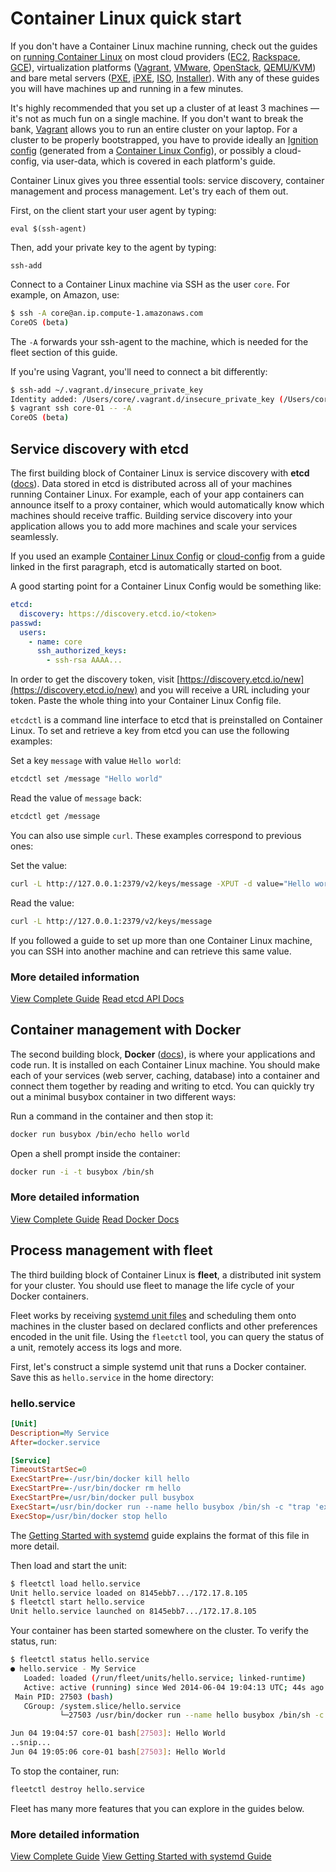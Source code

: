 # Container Linux quick start

If you don't have a Container Linux machine running, check out the guides on [running Container Linux][running-container-linux] on most cloud providers ([EC2][ec2-docs], [Rackspace][rackspace-docs], [GCE][gce-docs]), virtualization platforms ([Vagrant][vagrant-docs], [VMware][vmware-docs], [OpenStack][openstack-docs], [QEMU/KVM][qemu-docs]) and bare metal servers ([PXE][pxe-docs], [iPXE][ipxe-docs], [ISO][iso-docs], [Installer][install-docs]). With any of these guides you will have machines up and running in a few minutes.

It's highly recommended that you set up a cluster of at least 3 machines &mdash; it's not as much fun on a single machine. If you don't want to break the bank, [Vagrant][vagrant-docs] allows you to run an entire cluster on your laptop. For a cluster to be properly bootstrapped, you have to provide ideally an [Ignition config][ignition] (generated from a [Container Linux Config][cl-configs]), or possibly a cloud-config, via user-data, which is covered in each platform's guide.

Container Linux gives you three essential tools: service discovery, container management and process management. Let's try each of them out.

First, on the client start your user agent by typing:

```
eval $(ssh-agent)
```

Then, add your private key to the agent by typing:

```
ssh-add
```

Connect to a Container Linux machine via SSH as the user `core`. For example, on Amazon, use:

```sh
$ ssh -A core@an.ip.compute-1.amazonaws.com
CoreOS (beta)
```

The `-A` forwards your ssh-agent to the machine, which is needed for the fleet section of this guide.

If you're using Vagrant, you'll need to connect a bit differently:

```sh
$ ssh-add ~/.vagrant.d/insecure_private_key
Identity added: /Users/core/.vagrant.d/insecure_private_key (/Users/core/.vagrant.d/insecure_private_key)
$ vagrant ssh core-01 -- -A
CoreOS (beta)
```

## Service discovery with etcd

The first building block of Container Linux is service discovery with **etcd** ([docs][etcd-docs]). Data stored in etcd is distributed across all of your machines running Container Linux. For example, each of your app containers can announce itself to a proxy container, which would automatically know which machines should receive traffic. Building service discovery into your application allows you to add more machines and scale your services seamlessly.

If you used an example [Container Linux Config][cl-configs] or [cloud-config](https://coreos.com/os/docs/latest/cloud-config.html) from a guide linked in the first paragraph, etcd is automatically started on boot.

A good starting point for a Container Linux Config would be something like:

```yaml container-linux-config
etcd:
  discovery: https://discovery.etcd.io/<token>
passwd:
  users:
    - name: core
      ssh_authorized_keys:
        - ssh-rsa AAAA...
```

In order to get the discovery token, visit [https://discovery.etcd.io/new](https://discovery.etcd.io/new) and you will receive a URL including your token. Paste the whole thing into your Container Linux Config file.

`etcdctl` is a command line interface to etcd that is preinstalled on Container Linux. To set and retrieve a key from etcd you can use the following examples:

Set a key `message` with value `Hello world`:

```sh
etcdctl set /message "Hello world"
```

Read the value of `message` back:

```sh
etcdctl get /message
```

You can also use simple `curl`. These examples correspond to previous ones:

Set the value:

```sh
curl -L http://127.0.0.1:2379/v2/keys/message -XPUT -d value="Hello world"
```

Read the value:

```sh
curl -L http://127.0.0.1:2379/v2/keys/message
```

If you followed a guide to set up more than one Container Linux machine, you can SSH into another machine and can retrieve this same value.

### More detailed information

<a class="btn btn-primary" href="https://coreos.com/etcd/docs/latest/getting-started-with-etcd.html" data-category="More Information" data-event="Docs: Getting Started etcd">View Complete Guide</a>
<a class="btn btn-default" href="https://coreos.com/etcd/docs/latest/api.html">Read etcd API Docs</a>

## Container management with Docker

The second building block, **Docker** ([docs][docker-docs]), is where your applications and code run. It is installed on each Container Linux machine. You should make each of your services (web server, caching, database) into a container and connect them together by reading and writing to etcd. You can quickly try out a minimal busybox container in two different ways:

Run a command in the container and then stop it:

```sh
docker run busybox /bin/echo hello world
```

Open a shell prompt inside the container:

```sh
docker run -i -t busybox /bin/sh
```

### More detailed information

<a class="btn btn-primary" href="https://coreos.com/os/docs/latest/getting-started-with-docker.html" data-category="More Information" data-event="Docs: Getting Started docker">View Complete Guide</a>
<a class="btn btn-default" href="http://docs.docker.io/">Read Docker Docs</a>

## Process management with fleet

The third building block of Container Linux is **fleet**, a distributed init system for your cluster. You should use fleet to manage the life cycle of your Docker containers.

Fleet works by receiving [systemd unit files][getting-started-systemd] and scheduling them onto machines in the cluster based on declared conflicts and other preferences encoded in the unit file. Using the `fleetctl` tool, you can query the status of a unit, remotely access its logs and more.

First, let's construct a simple systemd unit that runs a Docker container. Save this as `hello.service` in the home directory:

### hello.service

```ini
[Unit]
Description=My Service
After=docker.service

[Service]
TimeoutStartSec=0
ExecStartPre=-/usr/bin/docker kill hello
ExecStartPre=-/usr/bin/docker rm hello
ExecStartPre=/usr/bin/docker pull busybox
ExecStart=/usr/bin/docker run --name hello busybox /bin/sh -c "trap 'exit 0' INT TERM; while true; do echo Hello World; sleep 1; done"
ExecStop=/usr/bin/docker stop hello
```

The [Getting Started with systemd][getting-started-systemd] guide explains the format of this file in more detail.

Then load and start the unit:

```sh
$ fleetctl load hello.service
Unit hello.service loaded on 8145ebb7.../172.17.8.105
$ fleetctl start hello.service
Unit hello.service launched on 8145ebb7.../172.17.8.105
```

Your container has been started somewhere on the cluster. To verify the status, run:

```sh
$ fleetctl status hello.service
● hello.service - My Service
   Loaded: loaded (/run/fleet/units/hello.service; linked-runtime)
   Active: active (running) since Wed 2014-06-04 19:04:13 UTC; 44s ago
 Main PID: 27503 (bash)
   CGroup: /system.slice/hello.service
           └─27503 /usr/bin/docker run --name hello busybox /bin/sh -c trap 'exit 0' INT TERM; while true; do echo Hello World; sleep 1; done

Jun 04 19:04:57 core-01 bash[27503]: Hello World
..snip...
Jun 04 19:05:06 core-01 bash[27503]: Hello World
```

To stop the container, run:

```sh
fleetctl destroy hello.service
```

Fleet has many more features that you can explore in the guides below.

### More detailed information

<a class="btn btn-primary" href="https://coreos.com/fleet/docs/latest/launching-containers-fleet.html" data-category="More Information" data-event="Docs: Launching Containers Fleet">View Complete Guide</a>
<a class="btn btn-default" href="https://coreos.com/os/docs/latest/getting-started-with-systemd.html" data-category="More Information" data-event="Docs: Getting Started with systemd">View Getting Started with systemd Guide</a>

[getting-started-systemd]: getting-started-with-systemd.md
[docker-docs]: https://docs.docker.com/
[etcd-docs]: https://coreos.com/etcd/docs/latest/
[running-container-linux]: https://coreos.com/os/docs/latest/#running-coreos
[ec2-docs]: booting-on-ec2.md
[rackspace-docs]: booting-on-rackspace.md
[gce-docs]: booting-on-google-compute-engine.md
[vagrant-docs]: booting-on-vagrant.md
[vmware-docs]: booting-on-vmware.md
[openstack-docs]: booting-on-openstack.md
[qemu-docs]: booting-with-qemu.md
[pxe-docs]: booting-with-pxe.md
[ipxe-docs]: booting-with-ipxe.md
[iso-docs]: booting-with-iso.md
[install-docs]: installing-to-disk.md
[ignition]: https://coreos.com/blog/introducing-ignition.html
[cl-configs]: provisioning.md
